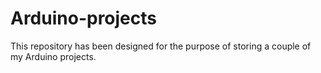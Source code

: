 # Arduino-projects
This repository has been designed for the purpose of storing a couple of my Arduino projects.
